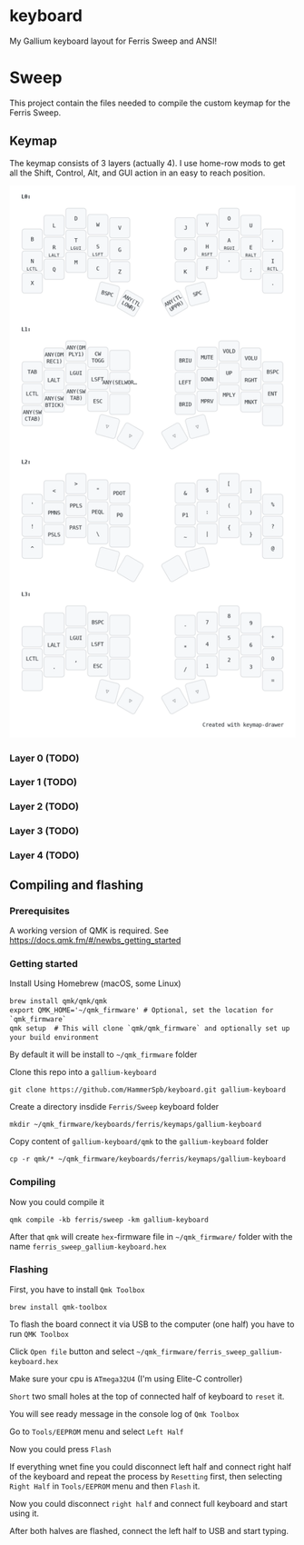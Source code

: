 # keyboard

My Gallium keyboard layout for Ferris Sweep and ANSI!

# Sweep

This project contain the files needed to compile the custom keymap for the Ferris Sweep.

## Keymap

The keymap consists of 3 layers (actually 4). I use home-row mods to get all the Shift, Control, Alt, and GUI action in an easy to reach position.

![alt text](keymap_layout.png)

### Layer 0 (TODO)

### Layer 1 (TODO)

### Layer 2 (TODO)

### Layer 3 (TODO)

### Layer 4 (TODO)

## Compiling and flashing

### Prerequisites

A working version of QMK is required. See https://docs.qmk.fm/#/newbs_getting_started

### Getting started

Install Using Homebrew (macOS, some Linux)

```
brew install qmk/qmk/qmk
export QMK_HOME='~/qmk_firmware' # Optional, set the location for `qmk_firmware`
qmk setup  # This will clone `qmk/qmk_firmware` and optionally set up your build environment
```

By default it will be install to `~/qmk_firmware` folder

Clone this repo into a `gallium-keyboard`

```
git clone https://github.com/HammerSpb/keyboard.git gallium-keyboard
```

Create a directory insdide `Ferris/Sweep` keyboard folder

```
mkdir ~/qmk_firmware/keyboards/ferris/keymaps/gallium-keyboard
```

Copy content of `gallium-keyboard/qmk` to the `gallium-keyboard` folder

```
cp -r qmk/* ~/qmk_firmware/keyboards/ferris/keymaps/gallium-keyboard
```

### Compiling

Now you could compile it

```
qmk compile -kb ferris/sweep -km gallium-keyboard
```

After that `qmk` will create `hex`-firmware file in `~/qmk_firmware/` folder with the name `ferris_sweep_gallium-keyboard.hex`

### Flashing

First, you have to install `Qmk Toolbox`

```
brew install qmk-toolbox
```

To flash the board connect it via USB to the computer (one half) you have to run `QMK Toolbox`

Click `Open file` button and select `~/qmk_firmware/ferris_sweep_gallium-keyboard.hex`

Make sure your cpu is `ATmega32U4` (I'm using Elite-C controller)

`Short` two small holes at the top of connected half of keyboard to `reset` it.

You will see ready message in the console log of `Qmk Toolbox`

Go to `Tools/EEPROM` menu and select `Left Half`

Now you could press `Flash`

If everything wnet fine you could disconnect left half and connect right half of the keyboard and repeat the process by `Resetting` first, then selecting `Right Half` in `Tools/EEPROM` menu and then `Flash` it.

Now you could disconnect `right half` and connect full keyboard and start using it.

After both halves are flashed, connect the left half to USB and start typing.
